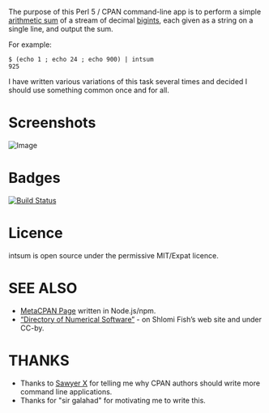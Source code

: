 The purpose of this Perl 5 / CPAN command-line app is to perform
a simple [arithmetic sum](https://en.wikipedia.org/wiki/Addition) of
a stream of decimal [bigints](https://en.wikipedia.org/wiki/Arbitrary-precision_arithmetic),
each given as a string on a single line, and output the sum.

For example:

```
$ (echo 1 ; echo 24 ; echo 900) | intsum
925
```

I have written various variations of this task several times and decided I
should use something common once and for all.

# Screenshots

![Image](<http://www.shlomifish.org/Files/files/images/gwenview-fc-solve-svg-graph.png>)

# Badges

[![Build Status](https://travis-ci.org/shlomif/perl-App-SVG-Graph.svg?branch=master)](https://travis-ci.org/shlomif/perl-App-SVG-Graph)

# Licence

intsum is open source under the permissive MIT/Expat licence.

# SEE ALSO

- [MetaCPAN Page](https://metacpan.org/release/App-intsum)
written in Node.js/npm.
- [“Directory of Numerical Software”](http://www.shlomifish.org/open-source/resources/numerical-software/) - on Shlomi Fish’s web site and under CC-by.

# THANKS

- Thanks to [Sawyer X](http://blogs.perl.org/users/sawyer_x/) for telling me
why CPAN authors should write more command line applications.
- Thanks for "sir galahad" for motivating me to write this.
